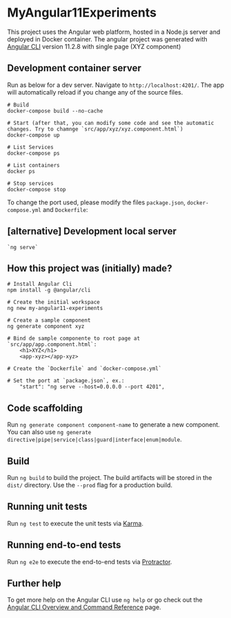 # MyAngular11Experiments

This project uses the Angular web platform, hosted in a Node.js server and deployed in Docker container.
The angular project was generated with [Angular CLI](https://github.com/angular/angular-cli) version 11.2.8 with single page (XYZ component)
 
## Development container server

Run as below for a dev server. Navigate to `http://localhost:4201/`. 
The app will automatically reload if you change any of the source files.

```
# Build
docker-compose build --no-cache

# Start (after that, you can modify some code and see the automatic changes. Try to chamnge `src/app/xyz/xyz.component.html`)
docker-compose up

# List Services
docker-compose ps

# List containers
docker ps

# Stop services
docker-compose stop
```

To change the port used, please modify the files `package.json`, `docker-compose.yml` and `Dockerfile`:

## [alternative] Development local server

```
`ng serve`
```

## How this project was (initially) made?

```
# Install Angular Cli
npm install -g @angular/cli

# Create the initial workspace
ng new my-angular11-experiments

# Create a sample component
ng generate component xyz

# Bind de sample componente to root page at `src/app/app.component.html`:
    <h1>XYZ</h1>
    <app-xyz></app-xyz>

# Create the `Dockerfile` and `docker-compose.yml`

# Set the port at `package.json`, ex.:
    "start": "ng serve --host=0.0.0.0 --port 4201",
```

## Code scaffolding

Run `ng generate component component-name` to generate a new component. You can also use `ng generate directive|pipe|service|class|guard|interface|enum|module`.

## Build

Run `ng build` to build the project. The build artifacts will be stored in the `dist/` directory. Use the `--prod` flag for a production build.

## Running unit tests

Run `ng test` to execute the unit tests via [Karma](https://karma-runner.github.io).

## Running end-to-end tests

Run `ng e2e` to execute the end-to-end tests via [Protractor](http://www.protractortest.org/).

## Further help

To get more help on the Angular CLI use `ng help` or go check out the [Angular CLI Overview and Command Reference](https://angular.io/cli) page.
